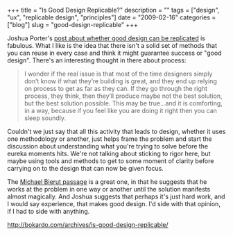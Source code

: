 +++
title = "Is Good Design Replicable?"
description = ""
tags = ["design", "ux", "replicable design", "principles"]
date = "2009-02-16"
categories = ["blog"]
slug = "good-design-replicable"
+++



<p>Joshua Porter's <a href="http://bokardo.com/archives/is-good-design-replicable/">post about whether good design can be replicated</a> is fabulous. What I like is the idea that there isn't a solid set of methods that you can reuse in every case and think it might guarantee success or "good design". There's an interesting thought in there about process:</p>
<blockquote><p>I wonder if the real issue is that most of the time designers simply don’t know if what they’re building is great, and they end up relying on process to get as far as they can. If they go through the right process, they think, then they’ll produce maybe not the best solution, but the best solution possible. This may be true…and it is comforting, in a way, because if you feel like you are doing it right then you can sleep soundly.</p></blockquote>
<p>Couldn't we just say that all this activity that leads to design, whether it uses one methodology or another, just helps frame the problem and start the discussion about understanding what you're trying to solve before the eureka moments hits. We're not talking about sticking to rigor here, but maybe using tools and methods to get to some moment of clarity before carrying on to the design that can now be given focus.</p>
<p>The <a href="http://www.designobserver.com/archives/entry.html?id=17485">Michael Bierut passage</a> is a great one, in that he suggests that he works at the problem in one way or another until the solution manifests almost magically. And Joshua suggests that perhaps it's just hard work, and I would say experience, that makes good design. I'd side with that opinion, if I had to side with anything.</p>
    
  <a href="http://bokardo.com/archives/is-good-design-replicable/">http://bokardo.com/archives/is-good-design-replicable/</a>
